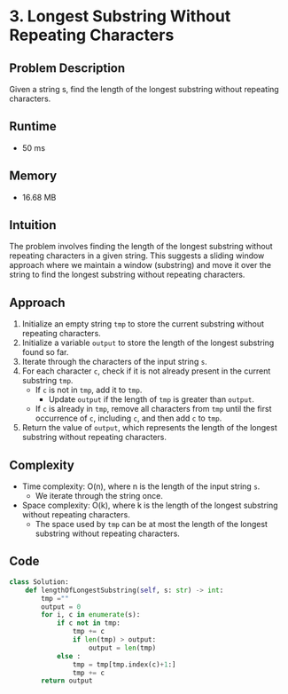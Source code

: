 # 3. Longest Substring Without Repeating Characters
## Problem Description
Given a string s, find the length of the longest substring without repeating characters.

## Runtime
- 50 ms

## Memory
- 16.68 MB

## Intuition
The problem involves finding the length of the longest substring without repeating characters in a given string. This suggests a sliding window approach where we maintain a window (substring) and move it over the string to find the longest substring without repeating characters.

## Approach
1. Initialize an empty string `tmp` to store the current substring without repeating characters.
2. Initialize a variable `output` to store the length of the longest substring found so far.
3. Iterate through the characters of the input string `s`.
4. For each character `c`, check if it is not already present in the current substring `tmp`.
   - If `c` is not in `tmp`, add it to `tmp`.
     - Update `output` if the length of `tmp` is greater than `output`.
   - If `c` is already in `tmp`, remove all characters from `tmp` until the first occurrence of `c`, including `c`, and then add `c` to `tmp`.
5. Return the value of `output`, which represents the length of the longest substring without repeating characters.

## Complexity
- Time complexity: O(n), where n is the length of the input string `s`.
  - We iterate through the string once.
- Space complexity: O(k), where k is the length of the longest substring without repeating characters.
  - The space used by `tmp` can be at most the length of the longest substring without repeating characters.

## Code
```python
class Solution:
    def lengthOfLongestSubstring(self, s: str) -> int:
        tmp =""
        output = 0
        for i, c in enumerate(s):
            if c not in tmp:
                tmp += c
                if len(tmp) > output:
                    output = len(tmp)
            else :
                tmp = tmp[tmp.index(c)+1:]
                tmp += c
        return output
```
